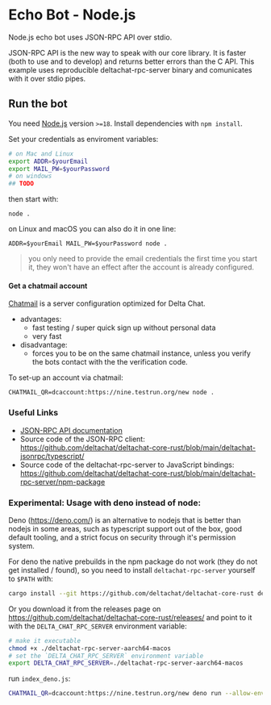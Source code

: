 # Echo Bot - Node.js

Node.js echo bot uses JSON-RPC API over stdio.

JSON-RPC API is the new way to speak with our core library.
It is faster (both to use and to develop) and returns better errors than the C API.
This example uses reproducible deltachat-rpc-server binary and comunicates with it over stdio pipes.

## Run the bot

You need [Node.js](https://nodejs.org/) version `>=18`.
Install dependencies with `npm install`.

Set your credentials as enviroment variables:

```sh
# on Mac and Linux
export ADDR=$yourEmail
export MAIL_PW=$yourPassword
# on windows
## TODO
```

then start with:

```
node .
```

on Linux and macOS you can also do it in one line:

```
ADDR=$yourEmail MAIL_PW=$yourPassword node .
```

> you only need to provide the email credentials the first time you start it, they won't have an effect after the account is already configured.

#### Get a chatmail account

[Chatmail](https://github.com/deltachat/chatmail) is a server configuration optimized for Delta Chat.

- advantages:
    - fast testing / super quick sign up without personal data
    - very fast
- disadvantage:
    - forces you to be on the same chatmail instance, unless you verify the bots contact with the the verification code.

To set-up an account via chatmail:
```
CHATMAIL_QR=dcaccount:https://nine.testrun.org/new node .
```

### Useful Links

- [JSON-RPC API documentation](https://jsonrpc.delta.chat/)
- Source code of the JSON-RPC client: https://github.com/deltachat/deltachat-core-rust/blob/main/deltachat-jsonrpc/typescript/
- Source code of the deltachat-rpc-server to JavaScript bindings: https://github.com/deltachat/deltachat-core-rust/blob/main/deltachat-rpc-server/npm-package

### Experimental: Usage with deno instead of node:

Deno (https://deno.com/) is an alternative to nodejs that is better than nodejs in some areas,
such as typescript support out of the box, good default tooling, and a strict focus on security through it's permission system.

For deno the native prebuilds in the npm package do not work (they do not get installed / found),
so you need to install `deltachat-rpc-server` yourself to `$PATH` with:
```sh
cargo install --git https://github.com/deltachat/deltachat-core-rust deltachat-rpc-server
```
Or you download it from the releases page on https://github.com/deltachat/deltachat-core-rust/releases/
and point to it with the `DELTA_CHAT_RPC_SERVER` environment variable:
```sh
# make it executable
chmod +x ./deltachat-rpc-server-aarch64-macos
# set the `DELTA_CHAT_RPC_SERVER` environment variable
export DELTA_CHAT_RPC_SERVER=./deltachat-rpc-server-aarch64-macos
```

run `index_deno.js`:
```sh
CHATMAIL_QR=dcaccount:https://nine.testrun.org/new deno run --allow-env --allow-read --allow-run=deltachat-rpc-server index_deno.js 
```
